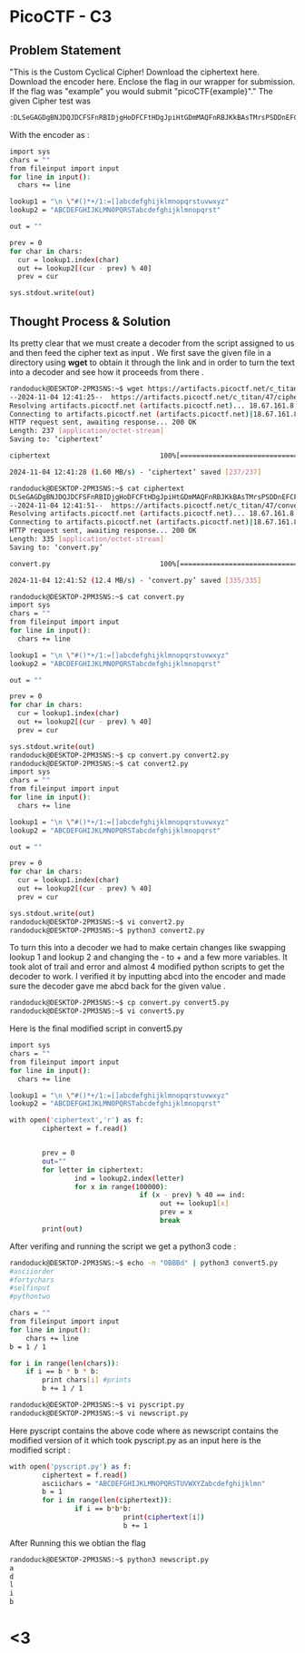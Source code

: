 # PicoCTF - C3

## Problem Statement
"This is the Custom Cyclical Cipher!
Download the ciphertext here.
Download the encoder here.
Enclose the flag in our wrapper for submission. If the flag was "example" you would submit "picoCTF{example}"."
The given Cipher test was 
```bash
:DLSeGAGDgBNJDQJDCFSFnRBIDjgHoDFCFtHDgJpiHtGDmMAQFnRBJKkBAsTMrsPSDDnEFCFtIbEDtDCIbFCFtHTJDKerFldbFObFCFtLBFkBAAAPFnRBJGEkerFlcPgKkImHnIlATJDKbTbFOkdNnsgbnJRMFnRBNAFkBAAAbrcbTKAkOgFpOgFpOpkBAAAAAAAiClFGIPFnRBaKliCgClFGtIBAAAAAAAOgGEkImHnIl
```
With the encoder as :
```bash
import sys
chars = ""
from fileinput import input
for line in input():
  chars += line

lookup1 = "\n \"#()*+/1:=[]abcdefghijklmnopqrstuvwxyz"
lookup2 = "ABCDEFGHIJKLMNOPQRSTabcdefghijklmnopqrst"

out = ""

prev = 0
for char in chars:
  cur = lookup1.index(char)
  out += lookup2[(cur - prev) % 40]
  prev = cur

sys.stdout.write(out)
```
## Thought Process & Solution

Its pretty clear that we must create a decoder from the script assigned to us and then feed the cipher text as input . We first save the given file in a directory using **wget** to obtain it through the link and  in order to turn the text into a decoder and see how it proceeds from there .

```bash
randoduck@DESKTOP-2PM3SNS:~$ wget https://artifacts.picoctf.net/c_titan/47/ciphertext
--2024-11-04 12:41:25--  https://artifacts.picoctf.net/c_titan/47/ciphertext
Resolving artifacts.picoctf.net (artifacts.picoctf.net)... 18.67.161.8, 18.67.161.51, 18.67.161.65, ...
Connecting to artifacts.picoctf.net (artifacts.picoctf.net)|18.67.161.8|:443... connected.
HTTP request sent, awaiting response... 200 OK
Length: 237 [application/octet-stream]
Saving to: ‘ciphertext’

ciphertext                           100%[======================================================================>]     237  --.-KB/s    in 0s

2024-11-04 12:41:28 (1.60 MB/s) - ‘ciphertext’ saved [237/237]

randoduck@DESKTOP-2PM3SNS:~$ cat ciphertext
DLSeGAGDgBNJDQJDCFSFnRBIDjgHoDFCFtHDgJpiHtGDmMAQFnRBJKkBAsTMrsPSDDnEFCFtIbEDtDCIbFCFtHTJDKerFldbFObFCFtLBFkBAAAPFnRBJGEkerFlcPgKkImHnIlATJDKbTbFOkdNnsgbnJRMFnRBNAFkBAAAbrcbTKAkOgFpOgFpOpkBAAAAAAAiClFGIPFnRBaKliCgClFGtIBAAAAAAAOgGEkImHnIlrandoduck@DESKTOP-2PM3SNS:~$ wget https://artifacts.picoctf.net/c_titan/47/convert.py
--2024-11-04 12:41:51--  https://artifacts.picoctf.net/c_titan/47/convert.py
Resolving artifacts.picoctf.net (artifacts.picoctf.net)... 18.67.161.8, 18.67.161.51, 18.67.161.65, ...
Connecting to artifacts.picoctf.net (artifacts.picoctf.net)|18.67.161.8|:443... connected.
HTTP request sent, awaiting response... 200 OK
Length: 335 [application/octet-stream]
Saving to: ‘convert.py’

convert.py                           100%[======================================================================>]     335  --.-KB/s    in 0s

2024-11-04 12:41:52 (12.4 MB/s) - ‘convert.py’ saved [335/335]

randoduck@DESKTOP-2PM3SNS:~$ cat convert.py
import sys
chars = ""
from fileinput import input
for line in input():
  chars += line

lookup1 = "\n \"#()*+/1:=[]abcdefghijklmnopqrstuvwxyz"
lookup2 = "ABCDEFGHIJKLMNOPQRSTabcdefghijklmnopqrst"

out = ""

prev = 0
for char in chars:
  cur = lookup1.index(char)
  out += lookup2[(cur - prev) % 40]
  prev = cur

sys.stdout.write(out)
randoduck@DESKTOP-2PM3SNS:~$ cp convert.py convert2.py
randoduck@DESKTOP-2PM3SNS:~$ cat convert2.py
import sys
chars = ""
from fileinput import input
for line in input():
  chars += line

lookup1 = "\n \"#()*+/1:=[]abcdefghijklmnopqrstuvwxyz"
lookup2 = "ABCDEFGHIJKLMNOPQRSTabcdefghijklmnopqrst"

out = ""

prev = 0
for char in chars:
  cur = lookup1.index(char)
  out += lookup2[(cur - prev) % 40]
  prev = cur

sys.stdout.write(out)
randoduck@DESKTOP-2PM3SNS:~$ vi convert2.py
randoduck@DESKTOP-2PM3SNS:~$ python3 convert2.py
``` 
To turn this into a decoder we had to make certain changes like swapping lookup 1 and lookup 2 and changing the - to + and a few more variables. It took alot of trail and error and almost 4 modified python scripts to get the decoder to work. I verified it by inputting abcd into the encoder and made sure the decoder gave me abcd back for the given value . 

```bash 
randoduck@DESKTOP-2PM3SNS:~$ cp convert.py convert5.py
randoduck@DESKTOP-2PM3SNS:~$ vi convert5.py
```
Here is the final modified script in convert5.py 

```bash
import sys
chars = ""
from fileinput import input
for line in input():
  chars += line

lookup1 = "\n \"#()*+/1:=[]abcdefghijklmnopqrstuvwxyz"
lookup2 = "ABCDEFGHIJKLMNOPQRSTabcdefghijklmnopqrst"

with open('ciphertext','r') as f:
        ciphertext = f.read()


        prev = 0
        out=""
        for letter in ciphertext:
                ind = lookup2.index(letter)
                for x in range(100000):
                                if (x - prev) % 40 == ind:
                                     out += lookup1[x]
                                     prev = x
                                     break
        print(out)
```
After verifing and running the script we get a python3 code :
```bash 
randoduck@DESKTOP-2PM3SNS:~$ echo -n "OBBBd" | python3 convert5.py
#asciiorder
#fortychars
#selfinput
#pythontwo

chars = ""
from fileinput import input
for line in input():
    chars += line
b = 1 / 1

for i in range(len(chars)):
    if i == b * b * b:
        print chars[i] #prints
        b += 1 / 1

randoduck@DESKTOP-2PM3SNS:~$ vi pyscript.py
randoduck@DESKTOP-2PM3SNS:~$ vi newscript.py
```
Here pyscript contains the above code where as newscript contains the modified version of it which took pyscript.py as an input 
here is the modified script :
```bash
with open('pyscript.py') as f:
        ciphertext = f.read()
        asciichars = "ABCDEFGHIJKLMNOPQRSTUVWXYZabcdefghijklmn"
        b = 1
        for i in range(len(ciphertext)):
                if i == b*b*b:
                            print(ciphertext[i])
                            b += 1
```
After Running this we obtian the flag 
```bash 
randoduck@DESKTOP-2PM3SNS:~$ python3 newscript.py
a
d
l
i
b
```
# <3